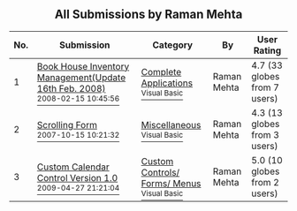 ﻿<div align="center">

## All Submissions by Raman Mehta

</div>

No.  | Submission | Category | By   | User Rating
---- | ---------- | -------- | ---- | -----------
1 | [Book House Inventory Management\(Update 16th Feb\. 2008\)<br /><sup>2008-02-15 10:45:56</sup>](https://github.com/Planet-Source-Code/raman-mehta-book-house-inventory-management-update-16th-feb-2008__1-70090) | [Complete Applications<br /><sup>Visual Basic</sup>](../ByCategory/complete-applications__1-27.md) | Raman Mehta | 4.7 (33 globes from 7 users)
2 | [Scrolling Form<br /><sup>2007-10-15 10:21:32</sup>](https://github.com/Planet-Source-Code/raman-mehta-scrolling-form__1-69492) | [Miscellaneous<br /><sup>Visual Basic</sup>](../ByCategory/miscellaneous__1-1.md) | Raman Mehta | 4.3 (13 globes from 3 users)
3 | [Custom Calendar Control Version 1\.0<br /><sup>2009-04-27 21:21:04</sup>](https://github.com/Planet-Source-Code/raman-mehta-custom-calendar-control-version-1-0__1-72045) | [Custom Controls/ Forms/  Menus<br /><sup>Visual Basic</sup>](../ByCategory/custom-controls-forms-menus__1-4.md) | Raman Mehta | 5.0 (10 globes from 2 users)
